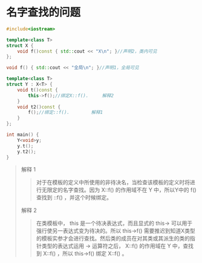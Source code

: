 # 名字查找的问题

```c++
#include<iostream>

template<class T>
struct X {
    void f()const { std::cout << "X\n"; }//声明2，类内可见
};

void f() { std::cout << "全局\n"; }//声明1，全局可见

template<class T>
struct Y : X<T> {
    void t()const {
        this->f();//绑定X::f().     解释2
    }
    void t2()const {
        f();//绑定::f().        解释1
    }
};

int main() {
    Y<void>y;
    y.t();
    y.t2();
}
```

> 解释 1
>> 对于在模板的定义中所使用的非待决名，当检查该模板的定义时将进行无限定的名字查找。因为 X::f() 的作用域不在 Y 中，所以Y中的 f() 查找到 ::f() ，并这个时候绑定。
>
> 解释 2
>> 在类模板中， this 是一个待决表达式，而且显式的 this-> 可以用于强行使另一表达式变为待决的。所以 this->f() 需要推迟到知道X类型的模板实参才会进行查找。然后类的成员在对其类或其派生的类的指针类型的表达式运用 -> 运算符之后， X::f() 的作用域在 Y 中，查找到 X::f() ，所以 this->f() 绑定 X::f() 。
